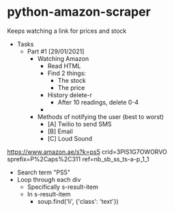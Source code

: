 # python-amazon-scraper
Keeps watching a link for prices and stock

- Tasks
    - Part #1 [29/01/2021]
        - Watching Amazon 
            - Read HTML 
            - Find 2 things:
                - The stock
                - The price
            - History delete-r
                - After 10 readings, delete 0-4
            - 
        - Methods of notifying the user
            (best to worst)
            - [A] Twilio to send SMS 
            - [B] Email
            - [C] Loud Sound
            

https://www.amazon.ae/s?k=ps5
crid=3PIS1G7OWORVO
sprefix=P%2Caps%2C311
ref=nb_sb_ss_ts-a-p_1_1

- Search term "PS5"
- Loop through each div
    - Specifically s-result-item
    - In s-result-item
        - soup.find('li', {'class': 'text'})